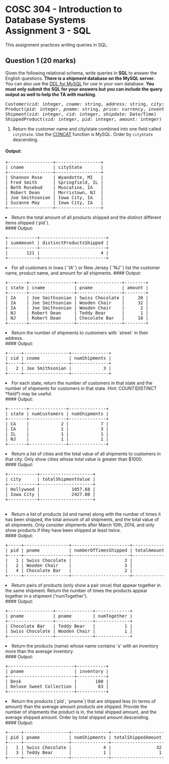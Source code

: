 # COSC 304 - Introduction to Database Systems<br>Assignment 3 - SQL

This assignment practices writing queries in SQL.

## Question 1 (20 marks)

Given the following relational schema, write queries in **SQL** to answer the English questions. **There is a shipment database on the MySQL server.** You can also use the [DDL for MySQL](ShipmentMySQL.sql) for use in your own database. **You must only submit the SQL for your answers but you can include the query output as well to help the TA with marking.**

<pre>
Customer(<i>cid:</i> integer, <i>cname:</i> string, <i>address:</i> string, <i>city:</i> string, <i>state:</i> string)
Product(<i>pid:</i> integer, <i>pname:</i> string, <i>price:</i> currency, <i>inventory:</i> integer)
Shipment(<i>sid:</i> integer, <i>cid:</i> integer, <i>shipdate:</i> Date/Time)
ShippedProduct(<i>sid:</i> integer, <i>pid:</i> integer, <i>amount:</i> integer)
</pre>

1. Return the customer name and city/state combined into one field called `cityState`. Use the [CONCAT](https://dev.mysql.com/doc/refman/8.0/en/string-functions.html#function_concat) function is MySQL. Order by `cityState` descending.<br>
#### Output:
<pre>
+-----------------+-----------------+
| cname           | cityState       |
+-----------------+-----------------+
| Shannon Rose    | Wyandotte, MI   |
| Fred Smith      | Springfield, IL |
| Beth Rosebud    | Muscatine, IA   |
| Robert Dean     | Morristown, NJ  |
| Joe Smithsonian | Iowa City, IA   |
| Suzanne May     | Iowa City, IA   |
+-----------------+-----------------+
</pre>
</li>

<li> Return the total amount of all products shipped and the distinct different items shipped (`pid`).
<br>
#### Output:
<pre>
+-----------+-------------------------+
| sumAmount | distinctProductsShipped |
+-----------+-------------------------+
|       121 |                       4 |
+-----------+-------------------------+
</pre>
</li>

<li> For all customers in Iowa (`'IA'`) or New Jersey (`'NJ'`) list the customer name, product name, and amount for all shipments.
#### Output:
<pre>
+-------+-----------------+-----------------+--------+
| state | cname           | pname           | amount |
+-------+-----------------+-----------------+--------+
| IA    | Joe Smithsonian | Swiss Chocolate |     20 |
| IA    | Joe Smithsonian | Wooden Chair    |     32 |
| IA    | Joe Smithsonian | Wooden Chair    |      2 |
| NJ    | Robert Dean     | Teddy Bear      |      1 |
| NJ    | Robert Dean     | Chocolate Bar   |     10 |
+-------+-----------------+-----------------+--------+
</pre>
</li>

<li> Return the number of shipments to customers with `street` in their address.
<br>
#### Output:
<pre>
+-----+-----------------+--------------+
| cid | cname           | numShipments |
+-----+-----------------+--------------+
|   2 | Joe Smithsonian |            3 |
+-----+-----------------+--------------+
</pre>
</li>

<li> For each state, return the number of customers in that state and the number of shipments for customers in that state. Hint: COUNT(DISTINCT *field*) may be useful.<br>
#### Output:
<pre>
+-------+--------------+--------------+
| state | numCustomers | numShipments |
+-------+--------------+--------------+
| CA    |            2 |            7 |
| IA    |            1 |            3 |
| IL    |            1 |            1 |
| NJ    |            1 |            1 |
+-------+--------------+--------------+
</pre>
</li>

<li> Return a list of cities and the total value of all shipments to customers in that city. Only show cities whose total value is greater than $1000.
<br>
#### Output:
<pre>
+-----------+--------------------+
| city      | totalShipmentValue |
+-----------+--------------------+
| Hollywood |            1057.68 |
| Iowa City |            2427.80 |
+-----------+--------------------+

</pre>
</li>

<li> Return a list of products (id and name) along with the number of times it has been shipped, the total amount of all shipments, and the total value of all shipments. Only consider shipments after March 10th, 2014, and only show products if they have been shipped at least twice.
<br>
#### Output:
<pre>
+-----+-----------------+----------------------+--------------------+-------------------+
| pid | pname           | numberOfTimesShipped | totalAmountShipped | totalValueShipped |
+-----+-----------------+----------------------+--------------------+-------------------+
|   1 | Swiss Chocolate |                    2 |                  8 |            263.92 |
|   2 | Wooden Chair    |                    3 |                 50 |           2600.00 |
|   4 | Chocolate Bar   |                    2 |                 35 |            138.25 |
+-----+-----------------+----------------------+--------------------+-------------------+
</pre>
</li>


<li> Return pairs of products (only show a pair once) that appear together in the same shipment. Return the number of times the products appear together in a shipment ('numTogether'). <br>
#### Output:
<pre>
+-----------------+--------------+-------------+
| pname           | pname        | numTogether |
+-----------------+--------------+-------------+
| Chocolate Bar   | Teddy Bear   |           1 |
| Swiss Chocolate | Wooden Chair |           1 |
+-----------------+--------------+-------------+
</pre>
</li>

<li> Return the products (name) whose name contains 's' with an inventory more than the average inventory.<br>
#### Output:
<pre>
+-------------------------+-----------+
| pname                   | inventory |
+-------------------------+-----------+
| Desk                    |       100 |
| Deluxe Sweet Collection |        83 |
+-------------------------+-----------+
</pre>
</li>

<li> Return the products (`pid`, `pname`) that are shipped less (in terms of amount) than the average amount products are shipped. Provide the number of shipments the product is in, the total shipped amount, and the average shipped amount. Order by total shipped amount descending.<br>
#### Output:
<pre>
+-----+-----------------+--------------+--------------------+------------------+
| pid | pname           | numShipments | totalShippedAmount | avgShippedAmount |
+-----+-----------------+--------------+--------------------+------------------+
|   1 | Swiss Chocolate |            4 |                 32 |           8.0000 |
|   3 | Teddy Bear      |            1 |                  1 |           1.0000 |
+-----+-----------------+--------------+--------------------+------------------+
</pre>
</li>


</ol>
